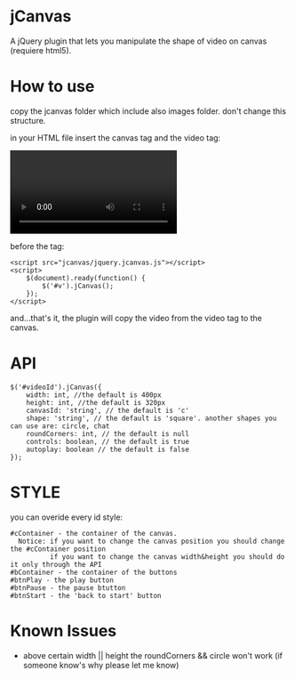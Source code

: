 jCanvas
=======

A jQuery plugin that lets you manipulate the shape of video on canvas (requiere html5).

How to use
==========
copy the jcanvas folder which include also images folder. don't change this structure.

in your HTML file insert the canvas tag and the video tag:

<canvas id="c"></canvas>
<video id="v">
    <source src="video.mp4" type="video/mp4" />
    <source src="video.ogg" type="video/ogg" />
</video>

before the </body> tag:

    <script src="jcanvas/jquery.jcanvas.js"></script>
    <script>
        $(document).ready(function() {
            $('#v').jCanvas();
        });
    </script>

and...that's it, 
the plugin will copy the video from the video tag to the canvas.

API
===
    $('#videoId').jCanvas({
        width: int, //the default is 400px
        height: int, //the default is 320px
        canvasId: 'string', // the default is 'c'
        shape: 'string', // the default is 'square'. another shapes you can use are: circle, chat
        roundCorners: int, // the default is null
        controls: boolean, // the default is true
        autoplay: boolean // the default is false
    });

STYLE
=====
you can overide every id style:

    #cContainer - the container of the canvas. 
      Notice: if you want to change the canvas position you should change the #cContainer position
              if you want to change the canvas width&height you should do it only through the API
    #bContainer - the container of the buttons
    #btnPlay - the play button
    #btnPause - the pause btutton
    #btnStart - the 'back to start' button
    
Known Issues
============
- above certain width || height the roundCorners && circle won't work (if someone know's why please let me know)